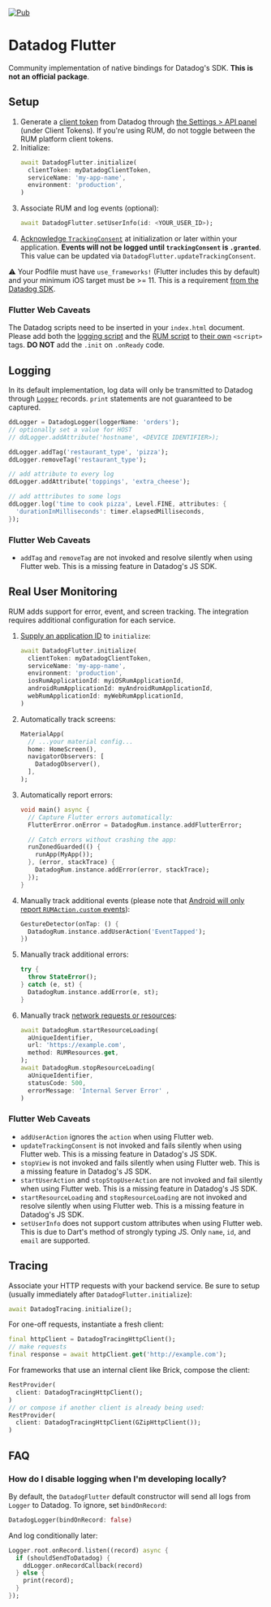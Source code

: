 [![Pub](https://img.shields.io/pub/v/datadog_flutter.svg)](https://pub.dev/packages/datadog_flutter)

# Datadog Flutter

Community implementation of native bindings for Datadog's SDK. **This is not an official package**.

## Setup

1. Generate a [client token](https://docs.datadoghq.com/account_management/api-app-keys/#client-tokens) from Datadog through [the Settings > API  panel](https://app.datadoghq.com/account/settings#api) (under Client Tokens). If you're using RUM, do not toggle between the RUM platform client tokens.
1. Initialize:
    ```dart
    await DatadogFlutter.initialize(
      clientToken: myDatadogClientToken,
      serviceName: 'my-app-name',
      environment: 'production',
    )
    ```
1. Associate RUM and log events (optional):
    ```dart
    await DatadogFlutter.setUserInfo(id: <YOUR_USER_ID>);
    ```
1. [Acknowledge `TrackingConsent`](https://docs.datadoghq.com/logs/log_collection/ios/?tab=cocoapods#setup) at initialization or later within your application. **Events will not be logged until `trackingConsent` is `.granted`**. This value can be updated via `DatadogFlutter.updateTrackingConsent`.

:warning: Your Podfile must have `use_frameworks!` (Flutter includes this by default) and your minimum iOS target must be >= 11. This is a requirement [from the Datadog SDK](https://github.com/DataDog/dd-sdk-ios/blob/master/DatadogSDKObjc.podspec#L17).

### Flutter Web Caveats

The Datadog scripts need to be inserted in your `index.html` document. Please add both the [logging script](https://docs.datadoghq.com/logs/log_collection/javascript/#cdn-async) and the [RUM script](https://docs.datadoghq.com/real_user_monitoring/browser/#cdn-async) to [their own](example/web/index.html) `<script>` tags. **DO NOT** add the `.init` on `.onReady` code.

## Logging

In its default implementation, log data will only be transmitted to Datadog through [`Logger`](https://pub.dev/packages/logging) records. `print` statements are not guaranteed to be captured.

```dart
ddLogger = DatadogLogger(loggerName: 'orders');
// optionally set a value for HOST
// ddLogger.addAttribute('hostname', <DEVICE IDENTIFIER>);

ddLogger.addTag('restaurant_type', 'pizza');
ddLogger.removeTag('restaurant_type');

// add attribute to every log
ddLogger.addAttribute('toppings', 'extra_cheese');

// add atttributes to some logs
ddLogger.log('time to cook pizza', Level.FINE, attributes: {
  'durationInMilliseconds': timer.elapsedMilliseconds,
});
```

### Flutter Web Caveats

* `addTag` and `removeTag` are not invoked and resolve silently when using Flutter web. This is a missing feature in Datadog's JS SDK.

## Real User Monitoring

RUM adds support for error, event, and screen tracking. The integration requires additional configuration for each service.

1. [Supply an application ID](https://docs.datadoghq.com/real_user_monitoring/#getting-started) to `initialize`:
    ```dart
    await DatadogFlutter.initialize(
      clientToken: myDatadogClientToken,
      serviceName: 'my-app-name',
      environment: 'production',
      iosRumApplicationId: myiOSRumApplicationId,
      androidRumApplicationId: myAndroidRumApplicationId,
      webRumApplicationId: myWebRumApplicationId,
    )
    ```
1. Automatically track screens:
    ```dart
    MaterialApp(
      // ...your material config...
      home: HomeScreen(),
      navigatorObservers: [
        DatadogObserver(),
      ],
    );
    ```
1. Automatically report errors:
    ```dart
    void main() async {
      // Capture Flutter errors automatically:
      FlutterError.onError = DatadogRum.instance.addFlutterError;

      // Catch errors without crashing the app:
      runZonedGuarded(() {
        runApp(MyApp());
      }, (error, stackTrace) {
        DatadogRum.instance.addError(error, stackTrace);
      });
    }
    ```
1. Manually track additional events (please note that [Android will only report `RUMAction.custom` events](https://github.com/GetDutchie/datadog_flutter/issues/53#issuecomment-923769393)):
    ```dart
    GestureDetector(onTap: () {
      DatadogRum.instance.addUserAction('EventTapped');
    })
    ```
1. Manually track additional errors:
    ```dart
    try {
      throw StateError();
    } catch (e, st) {
      DatadogRum.instance.addError(e, st);
    }
    ```
1. Manually track [network requests or resources](https://docs.datadoghq.com/real_user_monitoring/android/data_collected/?tab=session):
    ```dart
    await DatadogRum.startResourceLoading(
      aUniqueIdentifier,
      url: 'https://example.com',
      method: RUMResources.get,
    );
    await DatadogRum.stopResourceLoading(
      aUniqueIdentifier,
      statusCode: 500,
      errorMessage: 'Internal Server Error' ,
    )
    ```

### Flutter Web Caveats

* `addUserAction` ignores the `action` when using Flutter web.
* `updateTrackingConsent` is not invoked and fails silently when using Flutter web. This is a missing feature in Datadog's JS SDK.
* `stopView` is not invoked and fails silently when using Flutter web. This is a missing feature in Datadog's JS SDK.
* `startUserAction` and `stopStopUserAction` are not invoked and fail silently when using Flutter web. This is a missing feature in Datadog's JS SDK.
* `startResourceLoading` and `stopResourceLoading` are not invoked and resolve silently when using Flutter web. This is a missing feature in Datadog's JS SDK.
* `setUserInfo` does not support custom attributes when using Flutter web. This is due to Dart's method of strongly typing JS. Only `name`, `id`, and `email` are supported.

## Tracing

Associate your HTTP requests with your backend service. Be sure to setup (usually immediately after `DatadogFlutter.initialize`):

```dart
await DatadogTracing.initialize();
```

For one-off requests, instantiate a fresh client:

```dart
final httpClient = DatadogTracingHttpClient();
// make requests
final response = await httpClient.get('http://example.com');
```

For frameworks that use an internal client like Brick, compose the client:

```dart
RestProvider(
  client: DatadogTracingHttpClient();
)
// or compose if another client is already being used:
RestProvider(
  client: DatadogTracingHttpClient(GZipHttpClient());
)
```

## FAQ

### How do I disable logging when I'm developing locally?

By default, the `DatadogFlutter` default constructor will send all logs from `Logger` to Datadog. To ignore, set `bindOnRecord`:

```dart
DatadogLogger(bindOnRecord: false)
```

And log conditionally later:

```dart
Logger.root.onRecord.listen((record) async {
  if (shouldSendToDatadog) {
    ddLogger.onRecordCallback(record)
  } else {
    print(record);
  }
});
```
